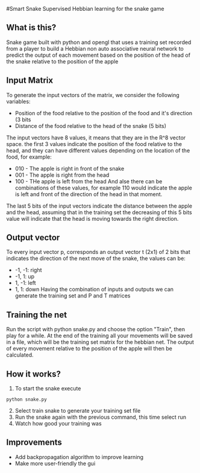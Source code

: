 #Smart Snake
Supervised Hebbian learning for the snake game

## What is this?
Snake game built with python and opengl that uses a training set recorded from a player to build a Hebbian non auto associative neural network to predict the output of each movement based
on the position of the head of the snake relative to the position of the apple

## Input Matrix
To generate the input vectors of the matrix, we consider the following variables:  
* Position of the food relative to the position of the food and it's direction (3 bits
* Distance of the food relative to the head of the snake (5 bits)

The input vectors have 8 values, it means that they are in the R^8 vector space. the first 3 values indicate the position of the food relative to the head, and they can have
different values depending on the location of the food, for example:
* 010 - The apple is right in front of the snake
* 001 - The apple is right from the head
* 100 - THe apple is left from the head
And alse there can be combinations of these values, for example 110 would indicate the apple is left and front of the direction of the head in that moment.

The last 5 bits of the input vectors indicate the distance between the apple and the head, assuming that in the training set the decreasing of this 5 bits value
will indicate that the head is moving towards the right direction.

## Output vector
To every input vector p, corresponds an output vector t (2x1) of 2 bits that indicates the direction of the next move of the snake, the values can be:
* -1, -1: right
* -1, 1: up
* 1, -1: left
* 1, 1: down
Having the combination of inputs and outputs we can generate the training set and P and T matrices

## Training the net
Run the script with python snake.py and choose the option "Train", then play for a while. At the end of the training all your movements will be saved
in a file, which will be the training set matrix for the hebbian net. The output of every movement relative to the position of the apple will then be calculated.

## How it works?
1. To start the snake execute
```
python snake.py
```
2. Select train snake to generate your training set file
3. Run the snake again with the previous command, this time select run
4. Watch how good your training was

## Improvements
* Add backpropagation algorithm to improve learning
* Make more user-friendly the gui
